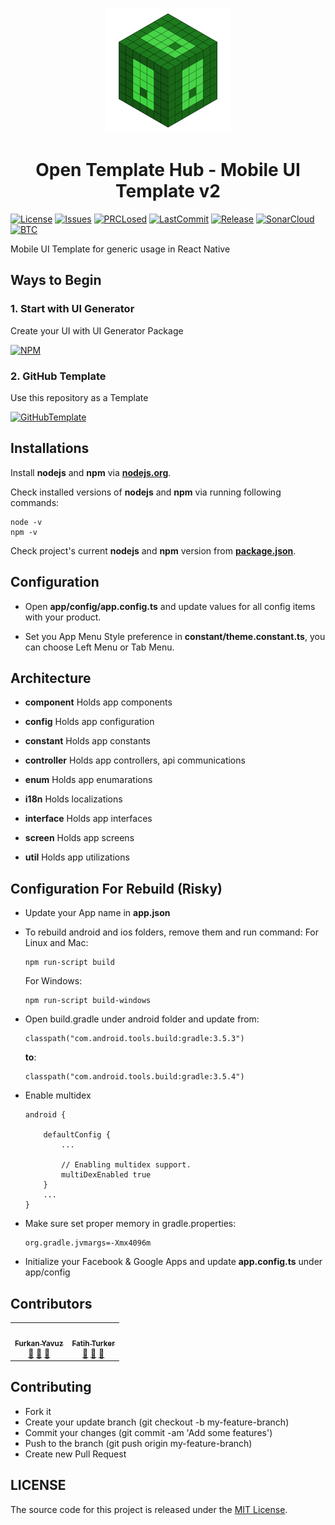 <p align="center">
  <a href="https://opentemplatehub.com">
    <img src="https://github.com/open-template-hub/open-template-hub.github.io/blob/master/assets/logo/user-interfaces/mobile-ui-logo.png?raw=true" alt="Logo" width=200>
  </a>
</p>

<h1 align="center">
Open Template Hub - Mobile UI Template v2
</h1>

[![License](https://img.shields.io/github/license/open-template-hub/mobile-ui-template?color=43b043&style=for-the-badge)](LICENSE)
[![Issues](https://img.shields.io/github/issues/open-template-hub/mobile-ui-template?color=43b043&style=for-the-badge)](https://github.com/open-template-hub/mobile-ui-template/issues)
[![PRCLosed](https://img.shields.io/github/issues-pr-closed-raw/open-template-hub/mobile-ui-template?color=43b043&style=for-the-badge)](https://github.com/open-template-hub/mobile-ui-template/pulls?q=is%3Apr+is%3Aclosed)
[![LastCommit](https://img.shields.io/github/last-commit/open-template-hub/mobile-ui-template?color=43b043&style=for-the-badge)](https://github.com/open-template-hub/mobile-ui-template/commits/master)
[![Release](https://img.shields.io/github/release/open-template-hub/mobile-ui-template?include_prereleases&color=43b043&style=for-the-badge)](https://github.com/open-template-hub/mobile-ui-template/releases)
[![SonarCloud](https://img.shields.io/sonar/quality_gate/open-template-hub_mobile-ui-template?server=https%3A%2F%2Fsonarcloud.io&label=Sonar%20Cloud&style=for-the-badge&logo=sonarcloud)](https://sonarcloud.io/dashboard?id=open-template-hub_mobile-ui-template)
[![BTC](https://img.shields.io/badge/Donate-BTC-ORANGE?color=F5922F&style=for-the-badge&logo=bitcoin)](https://commerce.coinbase.com/checkout/8313af5f-de48-498d-b2cb-d98819ca7d5e)

Mobile UI Template for generic usage in React Native

## Ways to Begin

### 1. Start with UI Generator

Create your UI with UI Generator Package

[![NPM](https://img.shields.io/badge/NPM-ui_generator-cb3837.svg?style=for-the-badge&logo=npm)](https://www.npmjs.com/package/@open-template-hub/app-generator)

### 2. GitHub Template

Use this repository as a Template

[![GitHubTemplate](https://img.shields.io/badge/GitHub-Template-24292e.svg?style=for-the-badge&logo=github)](https://github.com/open-template-hub/mobile-ui-template/generate)

## Installations

Install **nodejs** and **npm** via **[nodejs.org](https://nodejs.org)**.

Check installed versions of **nodejs** and **npm** via running following commands:

```
node -v
npm -v
```

Check project's current **nodejs** and **npm** version from **[package.json](package.json)**.

## Configuration

* Open **app/config/app.config.ts** and update values for all config items with your product.

* Set you App Menu Style preference in **constant/theme.constant.ts**, you can choose Left Menu or Tab Menu.

## Architecture

* **component**
Holds app components

* **config**
Holds app configuration

* **constant**
Holds app constants

* **controller**
Holds app controllers, api communications

* **enum**
Holds app enumarations

* **i18n**
Holds localizations

* **interface**
Holds app interfaces

* **screen**
Holds app screens

* **util**
Holds app utilizations

## Configuration For Rebuild (Risky)

* Update your App name in **app.json**

* To rebuild android and ios folders, remove them and run command:
    For Linux and Mac:
    ```
    npm run-script build
    ```

    For Windows:
    ```
    npm run-script build-windows
    ```

* Open build.gradle under android folder and update from:
    ```
    classpath("com.android.tools.build:gradle:3.5.3")
    ```
    **to**:
    ```
    classpath("com.android.tools.build:gradle:3.5.4")
    ```

* Enable multidex
    ```
    android {

        defaultConfig {
            ...

            // Enabling multidex support.
            multiDexEnabled true
        }
        ...
    }
    ```

* Make sure set proper memory in gradle.properties:
    ```
    org.gradle.jvmargs=-Xmx4096m
    ```

* Initialize your Facebook & Google Apps and update **app.config.ts** under app/config

## Contributors

<!-- ALL-CONTRIBUTORS-LIST:START - Do not remove or modify this section -->
<!-- prettier-ignore-start -->
<!-- markdownlint-disable -->
<table>
  <tr>
    <td align="center"><a href="https://github.com/furknyavuz"><img src="https://avatars0.githubusercontent.com/u/2248168?s=460&u=435ef6ade0785a7a135ce56cae751fb3ade1d126&v=4" width="100px;" alt=""/><br /><sub><b>Furkan Yavuz</b></sub></a><br /><a href="https://github.com/open-template-hub/mobile-ui-template/issues/created_by/furknyavuz" title="Answering Questions">💬</a> <a href="https://github.com/open-template-hub/mobile-ui-template/commits?author=furknyavuz" title="Documentation">📖</a> <a href="https://github.com/open-template-hub/mobile-ui-template/pulls?q=is%3Apr+reviewed-by%3Afurknyavuz" title="Reviewed Pull Requests">👀</a></td>
    <td align="center"><a href="https://github.com/fatihturker"><img src="https://avatars1.githubusercontent.com/u/2202179?s=460&u=261b1129e7106c067783cb022ab9999aad833bdc&v=4" width="100px;" alt=""/><br /><sub><b>Fatih Turker</b></sub></a><br /><a href="https://github.com/open-template-hub/mobile-ui-template/issues/created_by/fatihturker" title="Answering Questions">💬</a> <a href="https://github.com/open-template-hub/mobile-ui-template/commits?author=fatihturker" title="Documentation">📖</a> <a href="https://github.com/open-template-hub/mobile-ui-template/pulls?q=is%3Apr+reviewed-by%3Afatihturker" title="Reviewed Pull Requests">👀</a></td>
  </tr>
</table>

<!-- markdownlint-enable -->
<!-- prettier-ignore-end -->
<!-- ALL-CONTRIBUTORS-LIST:END -->

## Contributing

* Fork it
* Create your update branch (git checkout -b my-feature-branch)
* Commit your changes (git commit -am 'Add some features')
* Push to the branch (git push origin my-feature-branch)
* Create new Pull Request

## LICENSE

The source code for this project is released under the [MIT License](LICENSE).
